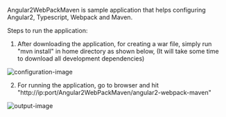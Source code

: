 Angular2WebPackMaven is sample application that helps configuring Angular2, Typescript, Webpack and Maven.

Steps to run the application:

1. After downloading the application, for creating a war file, simply run "mvn install" in home directory as shown below,
    (It will take some time to download all development dependencies) 

![configuration-image](https://3.bp.blogspot.com/-8b8RMyHxdi8/WO08r8gt0PI/AAAAAAAABt8/z2EzUtiRR8YhJkHA0jxI15z0VGGdQ-mqACLcB/s1600/output.png)

2. For running the application, go to browser and hit 
    "http://ip:port/Angular2WebPackMaven/angular2-webpack-maven"
    
 ![output-image](https://1.bp.blogspot.com/-woDsAuhAa1c/WOvbgqW5v0I/AAAAAAAABtk/Ron90z8ZOIEpTDU4WBbYnDZytboz2-qdgCLcB/s1600/angular2-webpack-maven.png)   
